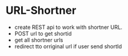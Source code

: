 # URL-Shortner
* create REST api to work with shortner URL.
* POST url to get shortid
* get all shortner urls
* redirect tto orriginal url if user send shortId
